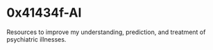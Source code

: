 # 0x41434f-AI
Resources to improve my understanding, prediction, and treatment of psychiatric illnesses.
